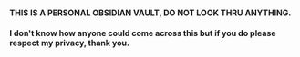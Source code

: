 #### THIS IS A PERSONAL OBSIDIAN VAULT, DO NOT LOOK THRU ANYTHING.
#### I don't know how anyone could come across this but if you do please respect my privacy, thank you.